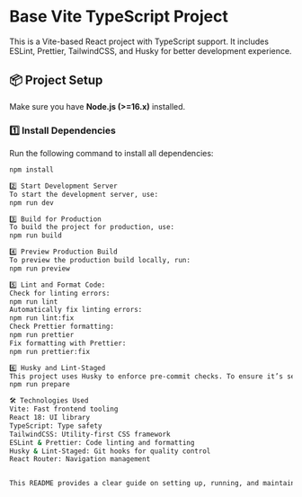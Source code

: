 # Base Vite TypeScript Project

This is a Vite-based React project with TypeScript support. It includes ESLint, Prettier, TailwindCSS, and Husky for better development experience.

## 📦 Project Setup

Make sure you have **Node.js (>=16.x)** installed.

### 1️⃣ Install Dependencies

Run the following command to install all dependencies:

```sh
npm install

2️⃣ Start Development Server
To start the development server, use:
npm run dev

3️⃣ Build for Production
To build the project for production, use:
npm run build

4️⃣ Preview Production Build
To preview the production build locally, run:
npm run preview

5️⃣ Lint and Format Code:
Check for linting errors:
npm run lint
Automatically fix linting errors:
npm run lint:fix
Check Prettier formatting:
npm run prettier
Fix formatting with Prettier:
npm run prettier:fix

6️⃣ Husky and Lint-Staged
This project uses Husky to enforce pre-commit checks. To ensure it’s set up correctly, run:
npm run prepare

🛠️ Technologies Used
Vite: Fast frontend tooling
React 18: UI library
TypeScript: Type safety
TailwindCSS: Utility-first CSS framework
ESLint & Prettier: Code linting and formatting
Husky & Lint-Staged: Git hooks for quality control
React Router: Navigation management


This README provides a clear guide on setting up, running, and maintaining the project. Let me know if you need any modifications! 🚀

